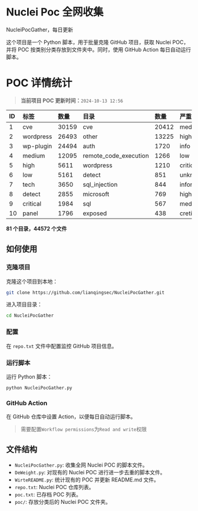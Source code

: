 # Nuclei Poc 全网收集
NucleiPocGather，每日更新

这个项目是一个 Python 脚本，用于批量克隆 GitHub 项目，获取 Nuclei POC，并将 POC 按类别分类存放到文件夹中。同时，使用 GitHub Action 每日自动运行脚本。
# POC 详情统计

> **当前项目 POC 更新时间：**`2024-10-13 12:56`

| ID | 标签      | 数量 | 目录       | 数量 | 严重性   | 数量 |
|:---| :-------- | :--- | :--------- | :--- | :------- | :--- |
| 1 | cve | 30159 | cve | 20412 | medium | 15976 |
| 2 | wordpress | 26493 | other | 13225 | high | 10889 |
| 3 | wp-plugin | 24494 | auth | 1720 | info | 8393 |
| 4 | medium | 12095 | remote_code_execution | 1266 | low | 6188 |
| 5 | high | 5611 | wordpress | 1210 | critical | 5004 |
| 6 | low | 5161 | detect | 851 | unknown | 63 |
| 7 | tech | 3650 | sql_injection | 844 | informative | 16 |
| 8 | detect | 2855 | microsoft | 769 | hight | 15 |
| 9 | critical | 1984 | sql | 567 | meduim | 7 |
| 10 | panel | 1796 | exposed | 438 | cretical | 2 |

**81 个目录，44572 个文件**
## 如何使用

### 克隆项目

克隆这个项目到本地：

```bash
git clone https://github.com/lianqingsec/NucleiPocGather.git
```

进入项目目录：

```bash
cd NucleiPocGather
```

### 配置

在 `repo.txt` 文件中配置监控 GitHub 项目信息。

### 运行脚本

运行 Python 脚本：

```bash
python NucleiPocGather.py
```

### GitHub Action

在 GitHub 仓库中设置 Action，以便每日自动运行脚本。

> 需要配置`Workflow permissions`为`Read and write`权限

## 文件结构

- `NucleiPocGather.py`: 收集全网 Nuclei POC 的脚本文件。
- `DeWeight.py`: 对现有的 Nuclei POC 进行进一步去重的脚本文件。
- `WirteREADME.py`: 统计现有的 POC 并更新 README.md 文件。
- `repo.txt`: Nuclei POC 仓库列表。
- `poc.txt`: 已存档 POC 列表。
- `poc/`: 存放分类后的 Nuclei POC 文件夹。

